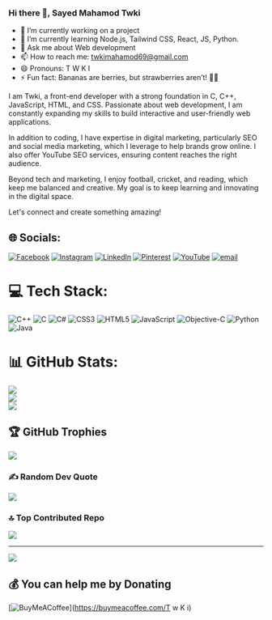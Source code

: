 ### Hi there 👋, Sayed Mahamod Twki
- 🔭 I’m currently working on a project 
- 🌱 I’m currently learning Node.js, Tailwind CSS, React, JS, Python.
- 💬 Ask me about Web development 
- 📫 How to reach me: twkimahamod69@gmail.com 
- 😄 Pronouns: T W K I 
- ⚡ Fun fact: Bananas are berries, but strawberries aren’t! 🍌🍓

I am Twki, a front-end developer with a strong foundation in C, C++, JavaScript, HTML, and CSS. Passionate about web development, I am constantly expanding my skills to build interactive and user-friendly web applications.

In addition to coding, I have expertise in digital marketing, particularly SEO and social media marketing, which I leverage to help brands grow online. I also offer YouTube SEO services, ensuring content reaches the right audience.

Beyond tech and marketing, I enjoy football, cricket, and reading, which keep me balanced and creative. My goal is to keep learning and innovating in the digital space.

Let's connect and create something amazing!


## 🌐 Socials:
[![Facebook](https://img.shields.io/badge/Facebook-%231877F2.svg?logo=Facebook&logoColor=white)](https://facebook.com/https://www.facebook.com/mahamod.twki/) [![Instagram](https://img.shields.io/badge/Instagram-%23E4405F.svg?logo=Instagram&logoColor=white)](https://instagram.com/https://www.instagram.com/mahamodsayed/) [![LinkedIn](https://img.shields.io/badge/LinkedIn-%230077B5.svg?logo=linkedin&logoColor=white)](https://linkedin.com/in/https://www.linkedin.com/in/sayed-mahamod-twki-591968255/) [![Pinterest](https://img.shields.io/badge/Pinterest-%23E60023.svg?logo=Pinterest&logoColor=white)](https://pinterest.com/https://pin.it/3sf6bJx0P) [![YouTube](https://img.shields.io/badge/YouTube-%23FF0000.svg?logo=YouTube&logoColor=white)](https://youtube.com/@https://www.youtube.com/@Twki_Marketer) [![email](https://img.shields.io/badge/Email-D14836?logo=gmail&logoColor=white)](mailto:twkimahamod69@gmail.com) 

# 💻 Tech Stack:
![C++](https://img.shields.io/badge/c++-%2300599C.svg?style=for-the-badge&logo=c%2B%2B&logoColor=white) ![C](https://img.shields.io/badge/c-%2300599C.svg?style=for-the-badge&logo=c&logoColor=white) ![C#](https://img.shields.io/badge/c%23-%23239120.svg?style=for-the-badge&logo=csharp&logoColor=white) ![CSS3](https://img.shields.io/badge/css3-%231572B6.svg?style=for-the-badge&logo=css3&logoColor=white) ![HTML5](https://img.shields.io/badge/html5-%23E34F26.svg?style=for-the-badge&logo=html5&logoColor=white) ![JavaScript](https://img.shields.io/badge/javascript-%23323330.svg?style=for-the-badge&logo=javascript&logoColor=%23F7DF1E) ![Objective-C](https://img.shields.io/badge/OBJECTIVE--C-%233A95E3.svg?style=for-the-badge&logo=apple&logoColor=white) ![Python](https://img.shields.io/badge/python-3670A0?style=for-the-badge&logo=python&logoColor=ffdd54) ![Java](https://img.shields.io/badge/java-%23ED8B00.svg?style=for-the-badge&logo=openjdk&logoColor=white)
# 📊 GitHub Stats:
![](https://github-readme-stats.vercel.app/api?username=twki69&theme=dark&hide_border=false&include_all_commits=false&count_private=false)<br/>
![](https://nirzak-streak-stats.vercel.app/?user=twki69&theme=dark&hide_border=false)<br/>
![](https://github-readme-stats.vercel.app/api/top-langs/?username=twki69&theme=dark&hide_border=false&include_all_commits=false&count_private=false&layout=compact)

## 🏆 GitHub Trophies
![](https://github-profile-trophy.vercel.app/?username=twki69&theme=radical&no-frame=false&no-bg=true&margin-w=4)

### ✍️ Random Dev Quote
![](https://quotes-github-readme.vercel.app/api?type=horizontal&theme=radical)

### 🔝 Top Contributed Repo
![](https://github-contributor-stats.vercel.app/api?username=twki69&limit=5&theme=dark&combine_all_yearly_contributions=true)

---
[![](https://visitcount.itsvg.in/api?id=twki69&icon=10&color=0)](https://visitcount.itsvg.in)

  ## 💰 You can help me by Donating
  [![BuyMeACoffee](https://img.shields.io/badge/Buy%20Me%20a%20Coffee-ffdd00?style=for-the-badge&logo=buy-me-a-coffee&logoColor=black)](https://buymeacoffee.com/T w K i) 

  
<!-- Proudly created with GPRM ( https://gprm.itsvg.in ) -->
